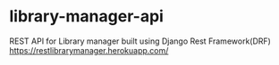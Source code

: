 # library-manager-api
REST API for Library manager built using Django Rest Framework(DRF)
https://restlibrarymanager.herokuapp.com/
